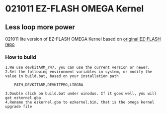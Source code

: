 # 021011 EZ-FLASH OMEGA Kernel

## Less loop more power 

021011 lite version of EZ-FLASH OMEGA Kernel based on [original EZ-FLASH repo](https://github.com/ez-flash/omega-kernel) 


### How to build 

    1.We use devkitARM_r47, you can use the current version or newer.
    2.Set the following environment variables in system, or modify the value in build.bat, based on your installation path
 
        PATH,DEVKITARM,DEVKITPRO,LIBGBA

    3.Double click on build.bat under winodws. If it goes well, you will get ezkernel.gba
    4.Rename the ezkernel.gba to ezkernel.bin, that is the omega kernel upgrade file
